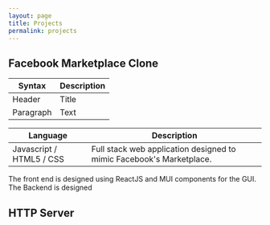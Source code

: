 ```yaml
---
layout: page
title: Projects
permalink: projects
---
```

<style>
.tablelines table, .tablelines td, .tablelines th {
        border: 1px;
        solid black;
        }
</style>

## Facebook Marketplace Clone
| Syntax | Description |
| ----------- | ----------- |
| Header | Title |
| Paragraph | Text | {: .tablelines}

| Language     | Description |
| ----------- | ----------- |
| Javascript / HTML5 / CSS   | Full stack web application designed to mimic Facebook's Marketplace.
The front end is designed using ReactJS and MUI components for the GUI. The Backend is designed

## HTTP Server

